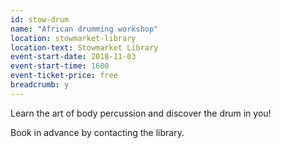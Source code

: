 ```yaml
---
id: stow-drum
name: "African drumming workshop"
location: stowmarket-library
location-text: Stowmarket Library
event-start-date: 2018-11-03
event-start-time: 1600
event-ticket-price: free
breadcrumb: y
---
```


Learn the art of body percussion and discover the drum in you!

Book in advance by contacting the library.
